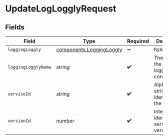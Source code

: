 # UpdateLogLogglyRequest


## Fields

| Field                                                                       | Type                                                                        | Required                                                                    | Description                                                                 | Example                                                                     |
| --------------------------------------------------------------------------- | --------------------------------------------------------------------------- | --------------------------------------------------------------------------- | --------------------------------------------------------------------------- | --------------------------------------------------------------------------- |
| `loggingLoggly`                                                             | [components.LoggingLoggly](../../../sdk/models/components/loggingloggly.md) | :heavy_minus_sign:                                                          | N/A                                                                         |                                                                             |
| `loggingLogglyName`                                                         | *string*                                                                    | :heavy_check_mark:                                                          | The name for the real-time logging configuration.                           | test-log-endpoint                                                           |
| `serviceId`                                                                 | *string*                                                                    | :heavy_check_mark:                                                          | Alphanumeric string identifying the service.                                | SU1Z0isxPaozGVKXdv0eY                                                       |
| `versionId`                                                                 | *number*                                                                    | :heavy_check_mark:                                                          | Integer identifying a service version.                                      | 1                                                                           |